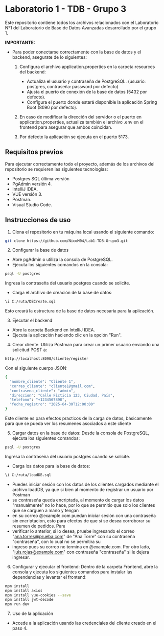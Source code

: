# Laboratorio 1 - TDB - Grupo 3
Este repositorio contiene todos los archivos relacionados con el Laboratorio N°1 del Laboratorio de Base de Datos Avanzadas desarrollado por el grupo 1.

**IMPORTANTE:**
- Para poder conectarse correctamente con la base de datos y el backend, asegurate de lo siguientes:
    1. Configura el archivo application.properties en la carpeta resources del backend:
        * Actualiza el usuario y contraseña de PostgreSQL. (usuario: postgres, contraseña: password por defecto)
        * Ajusta el puerto de conexión de la base de datos (5432 por defecto).
        * Configura el puerto donde estará disponible la aplicación Spring Boot (8090 por defecto).

    2. En caso de modificar la dirección del servidor o el puerto en application.properties, actualiza también el archivo .env en el frontend para asegurar que ambos coincidan.
    3. Por defecto la aplicación se ejecuta en el puerto 5173.

## Requisitos previos
Para ejecutar correctamente todo el proyecto, además de los archivos del repositorio se requieren las siguientes tecnologías:
* Postgres SQL última versión
* PgAdmin versión 4.
* IntelliJ IDEA.
* VUE versión 3.
* Postman.
* Visual Studio Code.

## Instrucciones de uso
1. Clona el repositorio en tu máquina local usando el siguiente comando:
```sh
git clone https://github.com/NicoM04/Lab1-TDB-Grupo3.git
```

2. Configurar la base de datos
* Abre pgAdmin o utiliza la consola de PostgreSQL.
* Ejecuta los siguientes comandos en la consola:
```sh
psql -U postgres
```
Ingresa la contraseña del usuario postgres cuando se solicite.
* Carga el archivo de creación de la base de datos:
```sh
\i C:/ruta/DBCreate.sql  
```

Esto creará la estructura de la base de datos necesaria para la aplicación.

3. Ejecutar el backend
* Abre la carpeta Backend en IntelliJ IDEA.
* Ejecuta la aplicación haciendo clic en la opción "Run".

4. Crear cliente:
   Utiliza Postman para crear un primer usuario enviando una solicitud POST a:
```sh
http://localhost:8090/cliente/register
```
Con el siguiente cuerpo JSON:
```sh
{
  "nombre_cliente": "Cliente 1",
  "correo_cliente": "cliente1@gmail.com",
  "contrasena_cliente": "admin",
  "direccion": "Calle Ficticia 123, Ciudad, País",
  "telefono": "+1234567890",
  "fecha_registro": "2025-04-30T12:00:00"
}

```

Este cliente es para efectos practicos de la carga de datos, básicamente para que se pueda ver los resumenes asociados a este cliente

5. Cargar datos en la base de datos:
   Desde la consola de PostgreSQL, ejecuta los siguientes comandos:
```sh
psql -U postgres
```
Ingresa la contraseña del usuario postgres cuando se solicite.
* Carga los datos para la base de datos:
```sh
\i C:/ruta/loadDB.sql  
```
* Puedes iniciar sesión con los datos de los clientes cargados mediante el archivo loadDB, ya que si bien al momento de registrar un usuario por Postman
* su contraseña queda encriptada, al momento de cargar los datos "manualmente" no lo hace, por lo que se permitio que solo los clientes que se carguen a mano y tengan
* en su correo @example.com puedan iniciar sesión con una contraseña sin encriptacion, esto para efectos de que si se desea corroborar su resumen de pedidos. Para
* verificar lo anterior, si lo desea, pruebe ingresando el correo "ana.torres@prueba.com" de "Ana Torre" con su contraseña "contraseña", con lo cual no se permitira su
* ingreso pues su correo no termina en @example.com. Por otro lado, "luis.rojas@example.com" con contraseña "contraseña" si le dejera ingresar.

6. Configurar y ejecutar el frontend:
   Dentro de la carpeta Frontend, abre la consola y ejecuta los siguientes comandos para instalar las dependencias y levantar el frontend:
```sh
npm install
npm install axios
npm install vue-cookies --save
npm install jwt-decode
npm run dev
```
7. Uso de la aplicación
* Accede a la aplicación usando las credenciales del cliente creado en el paso 4.
